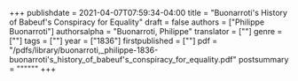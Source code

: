 +++
publishdate = 2021-04-07T07:59:34-04:00
title = "Buonarroti's History of Babeuf's Conspiracy for Equality"
draft = false
authors = ["Philippe Buonarroti"]
authorsalpha = "Buonarroti, Philippe"
translator = [""]
genre = [""]
tags = [""]
year = ["1836"]
firstpublished = [""]
pdf = "/pdfs/library/buonarroti,_philippe-1836-buonarroti's_history_of_babeuf's_conspiracy_for_equality.pdf"
postsummary = """"""
+++
